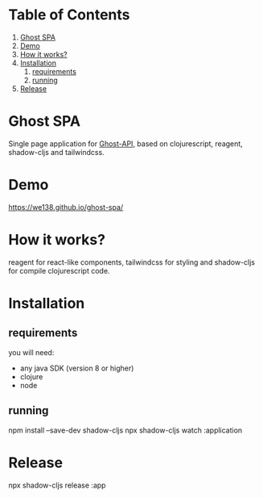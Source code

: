
# Table of Contents

1.  [Ghost SPA](#orgffc5274)
2.  [Demo](#org4992c34)
3.  [How it works?](#org7e3b03d)
4.  [Installation](#orgd3c3e1c)
    1.  [requirements](#org0a1edee)
    2.  [running](#org8493dcd)
5.  [Release](#org6c5ff8e)


<a id="orgffc5274"></a>

# Ghost SPA

Single page application for [Ghost-API](https://github.com/we138/ghost-api), based on clojurescript, reagent, shadow-cljs and tailwindcss.


<a id="org4992c34"></a>

# Demo

<https://we138.github.io/ghost-spa/>


<a id="org7e3b03d"></a>

# How it works?

reagent for react-like components, tailwindcss for styling and shadow-cljs for compile clojurescript code.


<a id="orgd3c3e1c"></a>

# Installation


<a id="org0a1edee"></a>

## requirements

you will need:

-   any java SDK (version 8 or higher)
-   clojure
-   node


<a id="org8493dcd"></a>

## running

npm install &#x2013;save-dev shadow-cljs
npx shadow-cljs watch :application


<a id="org6c5ff8e"></a>

# Release

npx shadow-cljs release :app

